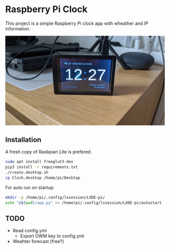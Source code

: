 # Raspberry Pi Clock
This project is a simple Raspberry Pi clock app with wheather and IP information.

![image](pictures/screenshot.jpg "Running")

## Installation
A fresh copy of Rasbpian Lite is prefered.
```bash
sudo apt install freeglut3-dev
pip3 install -r requirements.txt
./create.desktop.sh
cp Clock.desktop /home/pi/Desktop
```
For auto run on startup:
```bash
mkdir -p /home/pi/.config/lxsession/LXDE-pi/
echo "@$(pwd)/app.py" >> /home/pi/.config/lxsession/LXDE-pi/autostart
```


## TODO
- Read config.yml
  - Export OWM key to config.yml
- Weahter forecast (free?)